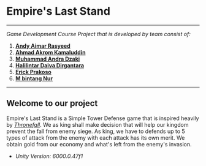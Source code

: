 # Empire's Last Stand
---
_Game Development Course Project that is developed by team consist of:_
1. __[Andy Aimar Rasyeed](https://github.com/Aimarr03)__
2. __[Ahmad Akrom Kamaluddin](https://github.com/NoelZeyn)__
3. __[Muhammad Andra Dzaki](https://github.com/MuhammadAndra)__
4. __[Halilintar Daiva Dirgantara](https://github.com/HalDaiva)__
5. __[Erick Prakoso](https://github.com/ErickPrakoso)__
6. __[M bintang Nur](https://github.com/bintangnurs)__
---
## Welcome to our project
Empire's Last Stand is a Simple Tower Defense game that is inspired heavily by _[Thronefall](https://store.steampowered.com/app/2239150/Thronefall/)_. We as king shall make decision that will help our kingdom prevent the fall from enemy siege.  As king, we have to defends up to 5 types of attack from the enemy with each attack has its own merit. We obtain gold from our economy and what's left from the enemy's invasion.
- _Unity Version: 6000.0.47f1_
